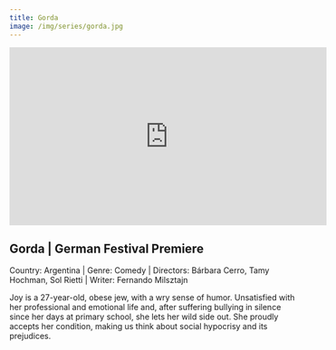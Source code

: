 ```yaml
---
title: Gorda
image: /img/series/gorda.jpg
---
```

<iframe width="560" height="315" src="https://www.youtube.com/embed/thwncm4XC2Y?controls=1" frameborder="0" allow="accelerometer; autoplay; encrypted-media; gyroscope; picture-in-picture" allowfullscreen></iframe>

## Gorda | German Festival Premiere
Country: Argentina | Genre: Comedy | Directors: Bárbara Cerro, Tamy Hochman, Sol Rietti | Writer: Fernando Milsztajn

Joy is a 27-year-old, obese jew, with a wry sense of humor. Unsatisfied with her professional and emotional life and, after suffering bullying in silence since her days at primary school, she lets her wild side out. She proudly accepts her condition, making us think about social hypocrisy and its prejudices.